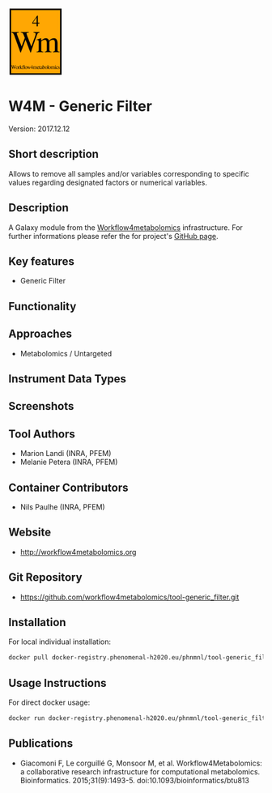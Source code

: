 <!-- Guidance: see https://github.com/phnmnl/phenomenal-h2020/wiki/The-Guideline-for-Container-GitHub-Respository-README.md-Creation -->

![Logo](w4m.png)

# W4M - Generic Filter
Version: 2017.12.12

## Short description

<!-- 
This should only be 20 to 40 words, hopefully a single sentence.
-->

Allows to remove all samples and/or variables corresponding to specific values regarding designated factors or numerical variables.

## Description

A Galaxy module from the [Workflow4metabolomics](http://workflow4metabolomics.org) infrastructure. 
For further informations please refer the for project's [GitHub page](https://github.com/workflow4metabolomics/tool-generic_filter). 

## Key features

- Generic Filter

## Functionality


## Approaches

- Metabolomics / Untargeted
  
## Instrument Data Types

## Screenshots

## Tool Authors

- Marion Landi (INRA, PFEM)
- Melanie Petera (INRA, PFEM)

## Container Contributors

- Nils Paulhe (INRA, PFEM)

## Website

- http://workflow4metabolomics.org

## Git Repository

- https://github.com/workflow4metabolomics/tool-generic_filter.git

## Installation 

For local individual installation:

```bash
docker pull docker-registry.phenomenal-h2020.eu/phnmnl/tool-generic_filter
```

## Usage Instructions

For direct docker usage:

```bash
docker run docker-registry.phenomenal-h2020.eu/phnmnl/tool-generic_filter ...
```

## Publications

<!-- Guidance:
Use AMA style publications as a list (you can export AMA from PubMed, on the Formats: Citation link when looking at the entry).
IMPORTANT: Publications section must be placed at the end and cannot be emptied!
-->

- Giacomoni F, Le corguillé G, Monsoor M, et al. Workflow4Metabolomics: a collaborative research infrastructure for computational metabolomics. Bioinformatics. 2015;31(9):1493-5. doi:10.1093/bioinformatics/btu813

<!-- 
Template used: https://github.com/phnmnl/container-rnmr/blob/master/README.md
Tool used for AMA citation formatting: https://mickschroeder.com/citation/?
--->
